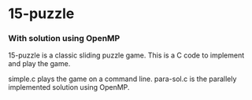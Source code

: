 # 15-puzzle
### With solution using OpenMP

15-puzzle is a classic sliding puzzle game.
This is a C code to implement and play the game.

simple.c plays the game on a command line.
para-sol.c is the parallely implemented solution using OpenMP.
